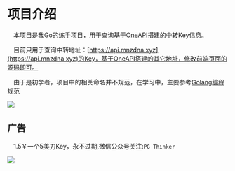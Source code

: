 # 项目介绍

&emsp;本项目是我Go的练手项目，用于查询基于[OneAPI](https://github.com/songquanpeng/one-api/)搭建的中转Key信息。

&emsp;目前只用于查询中转地址：[https://api.mnzdna.xyz](https://api.mnzdna.xyz)的Key，基于OneAPI搭建的其它地址，修改前端页面的源码即可。

&emsp;由于是初学者，项目中的相关命名并不规范，在学习中，主要参考[Golang编程规范](https://makeoptim.com/golang/standards/project-layout)

![](https://pgthinker.me/wp-content/uploads/2023/09/DGWGHZJULD3TE63VY.png)

## 广告

&emsp;1.5￥一个5美刀Key，永不过期,微信公众号关注:`PG Thinker`

![](https://pgthinker.me/wp-content/uploads/2023/09/A9Y13HNF9NXZ3ZAHEGQ.png)





